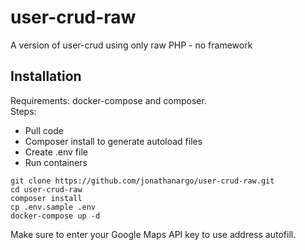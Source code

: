 # user-crud-raw
A version of user-crud using only raw PHP - no framework

## Installation
Requirements: docker-compose and composer.  
Steps:
* Pull code
* Composer install to generate autoload files
* Create .env file
* Run containers
```
git clone https://github.com/jonathanargo/user-crud-raw.git
cd user-crud-raw
composer install
cp .env.sample .env
docker-compose up -d
```
Make sure to enter your Google Maps API key to use address autofill.

